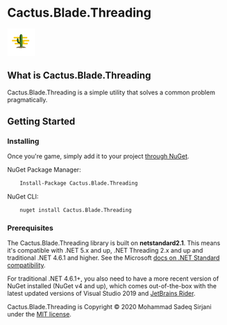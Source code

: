 # Cactus.Blade.Threading

![Logo](Image/cactus-64.png)

## What is Cactus.Blade.Threading

Cactus.Blade.Threading is a simple utility that solves a common problem pragmatically.

## Getting Started

### Installing

Once you're game, simply add it to your project [through NuGet](https://www.nuget.org/packages/Cactus.Blade.Threading).

NuGet Package Manager:

```bash
    Install-Package Cactus.Blade.Threading
```

NuGet CLI:

```bash
    nuget install Cactus.Blade.Threading
```

### Prerequisites

The Cactus.Blade.Threading library is built on **netstandard2.1**. This means it's compatible with .NET 5.x and up, .NET Threading 2.x and up and traditional .NET 4.6.1 and higher. See the Microsoft [docs on .NET Standard compatibility](https://docs.microsoft.com/en-us/dotnet/standard/net-standard#net-platforms-support).

For traditional .NET 4.6.1+, you also need to have a more recent version of NuGet installed (NuGet v4 and up), which comes out-of-the-box with the latest updated versions of Visual Studio 2019 and [JetBrains Rider](https://www.jetbrains.com/rider/).

Cactus.Blade.Threading is Copyright &copy; 2020 Mohammad Sadeq Sirjani under the [MIT license](LICENSE.txt).
